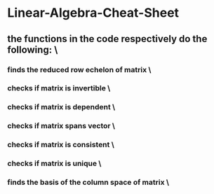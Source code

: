 # Linear-Algebra-Cheat-Sheet
## the functions in the code respectively do the following: \

### finds the reduced row echelon of matrix \
### checks if matrix is invertible \
### checks if matrix is dependent \
### checks if matrix spans vector \
### checks if matrix is consistent \
### checks if matrix is unique \
### finds the basis of the column space of matrix \
